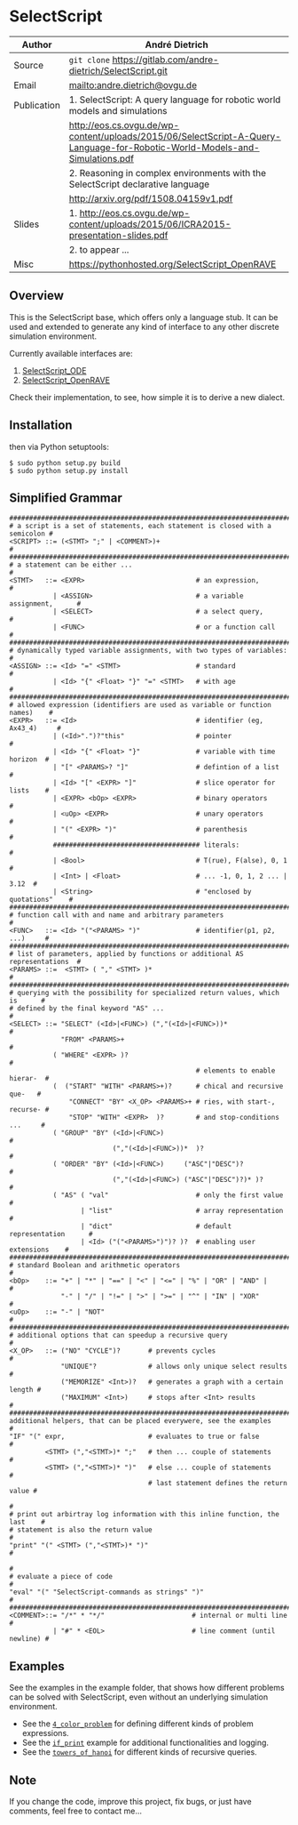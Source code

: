 # SelectScript

| Author      | André Dietrich                                                                           |
| ----------- | ---------------------------------------------------------------------------------------- |
| Source      | `git clone` https://gitlab.com/andre-dietrich/SelectScript.git                           |
| Email       | <mailto:andre.dietrich@ovgu.de>                                                          |
| Publication | 1. SelectScript: A query language for robotic world models and simulations               |
|             | http://eos.cs.ovgu.de/wp-content/uploads/2015/06/SelectScript-A-Query-Language-for-Robotic-World-Models-and-Simulations.pdf |
|             | 2. Reasoning in complex environments with the SelectScript declarative language          |
|             | http://arxiv.org/pdf/1508.04159v1.pdf                                                    |
| Slides      | 1. http://eos.cs.ovgu.de/wp-content/uploads/2015/06/ICRA2015-presentation-slides.pdf     |
|             | 2. to appear ...                                                                         |
| Misc        | https://pythonhosted.org/SelectScript_OpenRAVE                                           |

## Overview

This is the SelectScript base, which offers only a language stub. It can be
used and extended to generate any kind of interface to any other discrete
simulation environment.

Currently available interfaces are:

1. [SelectScript_ODE](https://gitlab.com/andre-dietricht/SelectScript_ODE.git)
2. [SelectScript_OpenRAVE](https://gitlab.com/andre-dietrich/SelectScript_OpenRAVE.git)

Check their implementation, to see, how simple it is to derive a new dialect.

## Installation

then via Python setuptools:
```
$ sudo python setup.py build
$ sudo python setup.py install
```
## Simplified Grammar

```
##############################################################################
# a script is a set of statements, each statement is closed with a semicolon #
<SCRIPT> ::= (<STMT> ";" | <COMMENT>)+                                       #
##############################################################################
# a statement can be either ...                                              #
<STMT>   ::= <EXPR>                            # an expression,              #
           | <ASSIGN>                          # a variable assignment,      #
           | <SELECT>                          # a select query,             #
           | <FUNC>                            # or a function call          #
##############################################################################
# dynamically typed variable assignments, with two types of variables:       #
<ASSIGN> ::= <Id> "=" <STMT>                   # standard                    #
           | <Id> "{" <Float> "}" "=" <STMT>   # with age                    #
##############################################################################
# allowed expression (identifiers are used as variable or function names)    #
<EXPR>   ::= <Id>                              # identifier (eg, Ax43_4)     #
           | (<Id>".")?"this"                  # pointer                     #
           | <Id> "{" <Float> "}"              # variable with time horizon  #
           | "[" <PARAMS>? "]"                 # defintion of a list         #
           | <Id> "[" <EXPR> "]"               # slice operator for lists    #
           | <EXPR> <bOp> <EXPR>               # binary operators            #
           | <uOp> <EXPR>                      # unary operators             #
           | "(" <EXPR> ")"                    # parenthesis                 #
           ##################################### literals:                   #
           | <Bool>                            # T(rue), F(alse), 0, 1       #
           | <Int> | <Float>                   # ... -1, 0, 1, 2 ... | 3.12  #
           | <String>                          # "enclosed by quotations"    #
##############################################################################
# function call with and name and arbitrary parameters                       #
<FUNC>   ::= <Id> "("<PARAMS> ")"              # identifier(p1, p2, ...)     #
##############################################################################
# list of parameters, applied by functions or additional AS representations  #
<PARAMS> ::=  <STMT> ( "," <STMT> )*                                         #
##############################################################################
# querying with the possibility for specialized return values, which is      #
# defined by the final keyword "AS" ...                                      #
<SELECT> ::= "SELECT" (<Id>|<FUNC>) (","(<Id>|<FUNC>))*                      #
             "FROM" <PARAMS>+                                                #
           ( "WHERE" <EXPR> )?                                               #
                                               # elements to enable hierar-  #
           (  ("START" "WITH" <PARAMS>+)?      # chical and recursive que-   #
               "CONNECT" "BY" <X_OP> <PARAMS>+ # ries, with start-, recurse- #
               "STOP" "WITH" <EXPR>  )?        # and stop-conditions ...     #
           ( "GROUP" "BY" (<Id>|<FUNC>)                                      #
                          (","(<Id>|<FUNC>))*  )?                            #
           ( "ORDER" "BY" (<Id>|<FUNC>)     ("ASC"|"DESC")?                  #
                          (","(<Id>|<FUNC>) ("ASC"|"DESC")?)* )?             #
           ( "AS" ( "val"                      # only the first value        #
                  | "list"                     # array representation        #
                  | "dict"                     # default representation      #
                  | <Id> ("("<PARAMS>")")? )?  # enabling user extensions    #
##############################################################################
# standard Boolean and arithmetic operators                                  #
<bOp>    ::= "+" | "*" | "==" | "<" | "<=" | "%" | "OR" | "AND" |            #
             "-" | "/" | "!=" | ">" | ">=" | "^" | "IN" | "XOR"              #
<uOp>    ::= "-" | "NOT"                                                     #
##############################################################################
# additional options that can speedup a recursive query                      #
<X_OP>   ::= ("NO" "CYCLE")?       # prevents cycles                         #
             "UNIQUE"?             # allows only unique select results       #
             ("MEMORIZE" <Int>)?   # generates a graph with a certain length #
             ("MAXIMUM" <Int>)     # stops after <Int> results               #
##############################################################################
additional helpers, that can be placed everywere, see the examples           #
"IF" "(" expr,                     # evaluates to true or false              #
         <STMT> (","<STMT>)* ";"   # then ... couple of statements           #
         <STMT> (","<STMT>)* ")"   # else ... couple of statements           #
                                   # last statement defines the return value #
                                                                             #
# print out arbirtray log information with this inline function, the last    #
# statement is also the return value                                         #
"print" "(" <STMT> (","<STMT>)* ")"                                          #
                                                                             #
# evaluate a piece of code                                                   #
"eval" "(" "SelectScript-commands as strings" ")"                            #
##############################################################################
<COMMENT>::= "/*" * "*/"                      # internal or multi line       #
           | "#" * <EOL>                      # line comment (until newline) #
```

## Examples

See the examples in the example folder, that shows how different problems can
be solved with SelectScript, even without an underlying simulation environment.

* See the [`4_color_problem`](./examples/4_color_problem.py) for defining
  different kinds of problem expressions.
* See the [`if_print`](./examples/if_print.py) example for additional
  functionalities and logging.
* See the [`towers_of_hanoi`](./examples/towers_of_hanoi.py) for different kinds
  of recursive queries.

## Note

If you change the code, improve this project, fix bugs, or just have comments,
feel free to contact me...
